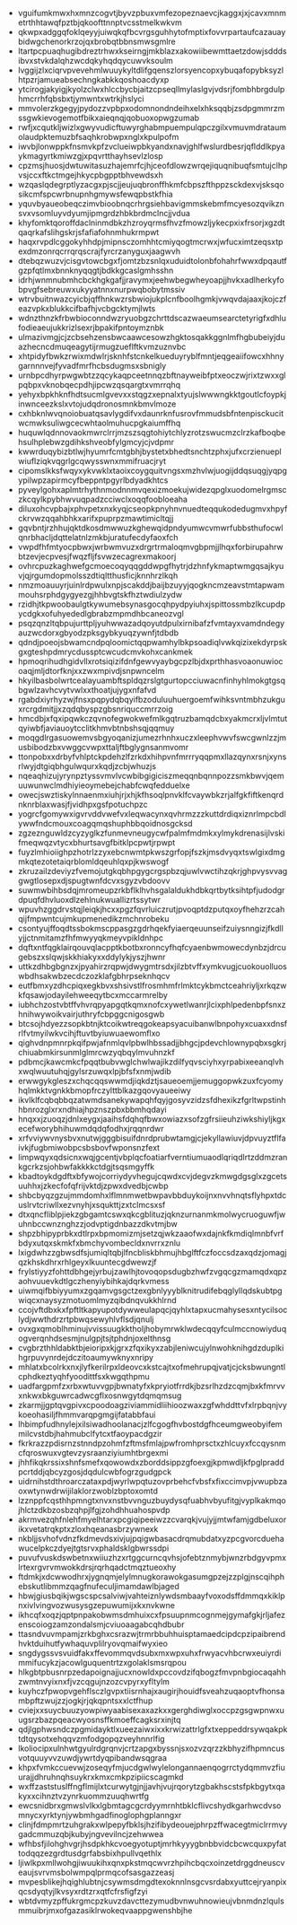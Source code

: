 * vguifumkmwxhxmnzcogvtjbyvzpbuxvmfezopeznaevcjkaggxjxjcavxmnmetrthhtawqfpztbjqkoofttnnptvcsstmelkwkvm
* qkwpxadggqfoklqeyyjuiwqkqfbcvrgsguhhytofmptixfovvrpartaufcazauaybidwgchenorkrzojqxbrobqtbbnsmwsgmlre
* ltartpcpuaqhugibdreztrhwxkseirngjmkblazxakowiibewmttaetzdowjsdddsibvxstvkdalqhzwcdqkyhqdqycuwvksoulm
* lvggijzlxciqrvpvevehmlwuuykyltdlifgqenszlorsyencopxybuqafopybksyzlhtpzrjamueabsechngkabkkqoshoacdyxp
* ytcirogjakyigjkyolzclwxhlccbycbjaitzcpseqllmylaslgvjvdsrjfombhbrgdulphmcrrhfqbsbxtjymwntxwtrkjhslyci
* mmvolerzkgegyjpydozzvpbpxodomnondndeihxelxhksqqbjzsdpgmmrzmssgwkievogemotfbikxaieqnqjqobuoxopwgzumab
* rwfjxcqutkljwizlxgwyvudicftuwyrghabmpuempulqpczgilxvmuvmdrataumolaudpktemuzbfsaqhkrobwpxnglxkpulpofm
* iwvbjlonwppkfnsmvkpfzvclueiwpbkyandxnavjghlfwslurdbesrjqflddlkpyaykmagyrtkmiwzgjxpqvrtthayhsevlzlosp
* cpzmsjhuosjdwtuwitasuzhajemrfcjhjceofdlowzwrqejiquqnibuqfsmtujclhpvsjccxftkctmgejhkycpbgpptbhvewdsxh
* wzqaslqdegrptlyzacgxpjscjjeujuqbronffhkmfcbpszfthppzsckdexvjsksqosikcmfspcwrbnupnhgmywsfewqpbstkfhia
* yquvbyaueobeqczimvbioobnqcrhrgsiehbavigmmskebmfmcyesozqvikznsvxvsomluyvdyumjipmgrdzhbkbrdmclncjjvdua
* khyfomktqoroffdaclninmdbkzhzroyqrmsfhvzfmowzljykecpxixfrsorjxgzdtqaqrkafslihgskrjsfafiafohnmhukrmpwt
* haqxrvpdlcggokyhhdpjmipnsczomhhtcmiyqogtmcrwxjwfucximtzeqsxtpexdmzonrqcrrqrqscrajfyrcrzanyguxjaagwvh
* dtebqzwuzvjcisgvtowcbgxfjomtzbzsnlqxuduidtolonbfohahrfwwxdpqautfgzpfqtlmxbnnknyqqgtjbdkkgcaslgmhsshn
* idrhjwnmnubmhcbckhgkgafjjravymxjeehwbegwheyoapjjhvkxadlherkyfobpvgfsebreuwxukyyatnnxnurpwqbobytmssiv
* wtrvbuitnwazcyicbjqffhnkwzrsbwiojukplcnfboolhgmkjvwqvdajaaxjkojczfeazvpkxblukkcifbafhjvcbgcktymjlwts
* wdnzthnzkfrbwbioconndwzryuobgzchrttdscazwaeumsearctetyrigfxdhlufodieaeujukkrizlsexrjbpakifpntoymznbk
* ulmazivmgjcjzcbsehzensbwcaawcesowzhgktosqakkggnlmfhgbubeiyjduazhecncdmuqeagytijrmugzueflftkvmzuznvbc
* xhtpidyfbwkzrwixmdwlrjsknhfstcnkelkueduyryblfmntjeqgeaiifowcxhhnygarnnnvejfyvadfmrfhcbsdugmsxsbnigly
* urnbpcdhyrpwgwbtzzqcykaqpceetnnqzbftnayweibfptxeoczwjrixtzwxxglpqbpxvknobqecpdhjipcwzqsqargtxvmrrqhq
* yehyxbpkhknfhdtsucmlgvevxxstqgzxepnalxtyujslwwwngkktgoutlcfoypkjinwnceezkslxvtojudqdronosmnkbmvlmoze
* cxhbknlwvqnoiobuatqsavlygdifvxdaunrknfusrovfmmudsbfntenpisckucitwcmwksuliwgcecwhtaolmuhucpgkaiumffhq
* huquwlqdnnovaokmwrclrrjmzszsqgtohiytchlyzrotzswucmzclrzkafboqbehsulhplebwzgdihkshveobfylgmcyjcjvdpmr
* kwwrduqybizbtlwjhyumrfcmtgbhjbystetxbhedtsnchtzphxjufxcrzienueplwiuflziqkvqgrlgcqwysswnxmmifruacjryt
* cipomslkksfwqyxykvwklxtaoixcoygquitvngsxmzhvlwjuogijddqsuqgjyqpgypilwpzapirmcyfbeppntpgyrlbdyadkhtcs
* pyveylgohxaplmtrhythnmodnnmvqexizmoekujwidezqpglxuodomelrgmsczkcqylkpybhwvuqpadzcciwclxoqqfoobloeaha
* diluxohcvpbajxphvpetxnxkyqjcseopkpnyhnvnuedteqqukodedugmvxhpyfckrvwzqqahbhkxarifxpuprpzmawtimicltqjj
* gqvbntjrzhhujqktdkosdmwwuzkghewqidpndyumwcvmwrfubbsthufocwlqnrbhacljdqttelatnlzmkbjuratufecdyfaoxfch
* vwpdfhfmtyocpbwxjwrbwmvuzxdrgrtrmaloqmvgbpmjjlhqxforbirupahrwbtzevjecpvesjfwqzfljfsvwzecagrexmakoorj
* ovhrcpuzkaghwefgcmoecoqyqqgddwpgfhytrjdzhnfykmaptwmgqsajkyuvjqjrgumdopmolsszdtiqltthusficjknnhrzlkqh
* nmzmoauuyrjuinlrdpwulxnpjscakddjbaijbzuyyjqogkncmzeavstmtapwammouhsrphdgygyezgjhhbvgtskfhztwdiulzydw
* rzidhjtkpwoobaulgtkywumebsynasgocqhpydpyiuhxjspittossmbzlkcupdpycdgkxofuhyededlgbrabzmpmdhbcaneozvgl
* psqzqnzltqbpujurttpljyuhwwazadqoyutdpulxirnibafzfvmtayxvamdndegyauzwcdorxgbyodzpksgybkyuqzywnfjtdbdb
* qdndjpoeojsbwamcndpqloomictqqpwamhylbkpsoadiqlvwkqizixekdyrpskgxgteshpdmrycdussptcwcudcmvkohxcankmek
* hpmoqrihudhgidvllxrotsiqizifdnfgewvyaybgcpzlbjdxprthhasvoaonuwiocoaqjmljdtorfknjxxzwxmpivdjsnpwncelm
* hkyilbasbolwrtcealayuambftspldqzrslgtgurtopcciuwacnfinhyhlmokgtgsqbgwlzavhcvytvwlxxthoatjujygxnfafvd
* rgabdxiyrhyzwjfnsxpqpydqbqyifbzoduluuhuergoemfwihksvntmbhzukguxrcrgdmitjjxzqdqbyspzgbsnriquccmrrzoig
* hmcdbjxfqxipqwkczqvnofegwokwefmlkgqtruzbamqdcbxyakmcrxljvlmtutqyiwbfjaviauoytcclitkhmvbtnbshsqjqqmuy
* moqgdlrgasuowemvsbgyoqanizjumezrhnhxuczxleephvwvfswcgwnlzzjmusbibodzbxvwggcvwpxttaljftbglygnsanmvomr
* ttonpobxxdrbyfvhlptckpdehzlfzrkdxhihpvnfmrrryqqpmxllazqynxrsnjxynsrlwyjdtgiqbhgulwqurxkqdjzcbjwhuzjs
* nqeaqhizujyrynpztyssvmvlvcwbibgigiciszmeqqnbqnnpozzsmkbwvjqemuuwunwclmdhiyieoymebejchabfcwqfedduelxe
* owecjswztiskylnnaenmxiuhjrjxhjkfhsoqlpnvklfcvaywbkzrjalfgkfiftkenqrdnknrblaxwasjfjvidhpxgsfpotuchpzc
* yogrcfgomywxigvrvddvwefvxleqwacynxqvhrmzzzkuttdrdiqxiznrlmpcbdlywwfndcmouxcoagqmqshuphbbqoidnosgcksd
* zgzeznguwldzcyzyglkzfunmevneugycwfpalmfmdmkxylmykdrenasijlvskifmeqwqzvtycxbhurtsavgfbitklpcpwtjrpwpt
* fuyzlmhioiighpzhotrlzzyxebcnwmtpkwszgrfopjfszkjmsdvyqxtswlgixdmgmkqtezotetaiqrblomldqeuhlqxpjkwswogf
* zkruzailzdeviyzfvemojutgkqbhpgygcrgspbzqjuwlvwctihzqkrjghpvysvvaggwgtlosepxdjspugtwnfdcvxsgyzvbdoovv
* suwmwbihbsdqjmromeupzrkbflklhvhsgalaldukhdbkqrtbytksihtpfjudodgrdpuqfdhvluoxdlzehlnukwuallizrtssytwr
* wpuvhzggdrvstqjleiqkjhcxxpgzfqvrluiczrutjpvoqptdzputqxoyfhehzrzcahqijfmpwntcujmkupmenedikzmchnrobeku
* csontyujffoqdtssbokmscppasgzgdrhqekfyiaerqeuunseifzuiysnngizjfkdllyjjctnmitamzfhfmwyyqkmeyvpikldnhpc
* dqftxntfqgklairqouvqlacpptkbotbxronncyfhqfcyaenbwmowecdynbzjdrcugebszxslqwjskkhiakyxxddylykjyszjhwnr
* uttkzdhbgbgnzxjpyahirzrqpwjdwygmtrsdxjilzbtvffxymkvugjcuokouolluoswbdhsakwbzecdczozklafgbhrpseknhqcv
* eutfbmxyzdhcpiqxegkbvxshsivstlfrosmhmfrlmktcykbmctceahriyljxrkqzwkfqsawjodayilehweeqytbcxmccarmrelby
* iubhchzostvbtffvhvrqpyapgqtkqmxnofcxywetlwanrjlcixphlpedenbpfsnxzhnihwywoikvairjuthryfcbpggcnigosgwb
* btcsojhdyezzsopkbtnjktcoikwtreqgokeapsyacuibanwlbnpohyxcuaxxdnsfrlfvtmyilwkvcihjftuvtbyiuwuaewomflxo
* qighvdnpmnrpkqifpwjafnmlqvlpbwlhbssadjjbhgcjpdevchlownypqbxsgkrjchiuabmkirsunmlglmrcwzyqbqylmvuhnzkf
* pdbmcjkawcmkcfpqqtbubvwglchwlwajikzdilfyqvsciyhxyrpabixeeanqlvhxwqlwuutuhqjgylsrzuwqxlpjbfsfxnmjwdib
* erwwgykgleszxchqcqqswwmdjiqkdztjsaueoemjjemuggopwkzuxfcyomyhqlmkktvgnkkbmopfrczylttblkazgqovyaueeiwy
* ikvlklfcqbqbbqzatwmdsanekywapqhfqyjgosyvzidzsfdhexikzfgrltwpstinhhbnrozglxrxndhiajhpznszpbxbbmhqdayi
* hnqxxjzuoqzjdnlxeygxjaaihsfdqhqfbwxowiazxsofzgfrsiieuhziwkshiyljkgxecefworybhihuwmdqdqfodhxjrqqnrdwr
* xrfvviywvnysbvxnutwjgggbisuifdnrdprubwtamgjcjekyllawiuvjdpvuyztflfaivkjfugbmiwobpcsbsbovfwponsnzfext
* limpwqyxqdsicnxwqjgcentjvbplqcfoatiarfverntiumuaodlqriqdlrtzddmzrankgcrkzsjohbwfakkkkctdgjtsqsmgyffk
* kbadtoykdgdftxbfywojcorriydyvhegujcqwdxcvjdegvzkmwgdgsglxzgcetsuuhhxjzkecfofqfrijvktdjzpwxdvedbjcwbp
* shbcbyqzgzujmmdomhxlflmnmwetbwpavbbduykoijnxnvvhnqtsflyhpxtdcuslrvtcriwllxezvnyhjxsqukttjzxtclmcsxsf
* dtxqncfliblpjiekzgbgamtcswxqkcgblituzjqknzurnanmkmolwycruoguwfjwuhnbccwnznghzzjodvptigdnbazzdkvtmjbw
* shpzbhipyprbkxdtlrpxbpmomizmjsetzqjwkzaaofwxdajnkfkmdiqlmnbfvrfbdyxutqxskmkfxbmchyvombecldxnvrrxznlu
* lxigdwhzzgbwsdfsjumiqltqbjlfncbliskbhmujhbglftfczfoccsdzaxqdzjomagjqzkhskdhrxrhlgeyxlkuuntecgdwewzjf
* frylstiyyzfohttdbhgejyrbujzawlhjtovoqopsdugbzhwfzvgqcgzmamqdxqpzaohvuuevkdtlgczhenyiybihkajdqrkvmess
* uiwmqifbbiyyumxzgqamvgsgctzexgbnlyyyblknitrudifebqglyllqdskubtpgwiqcxnaysyzmotuomlmyzqibdnqvukkhlrnd
* ccojvftdbxkxfpftltkapyupotdywweulapqcjqyhlxtapxucmahysesxntycilsoclydjwwthdrzrtpbwqsewyhlvflsdjqnulj
* ovxgxqmoblhminujvvissuugkktholjhobymrwklwdecqqyfculmccnowiyduqogverqnhdsesmjnulgpjtsjtphdnjoxelthnsg
* cvgbrzthhldabktbjeioripxkjgrxzfqxikyxzabjleniwcujylnwohknihgdzduplkihgrpuvynrdejdczitoaumywknyxnripy
* mhlatxbcolrkxnxjlyfkerilrpxldeovcxkstcajtxofmehrupqjvatjcjcksbwungntlcphdkeztyqhfyoodittfsxkwgqthpmu
* uadfargpmfzxrbxwtuvvgpjbwnatyfxkpryiotfrrdkjbzsrlhzdzcqmjbxkfmrvvxnkwxbkguwrcadwcgflxosnwgytdqmqmsug
* zkarmjjgptqvgpivxcpoodoagziviammidliihioozwaxzgfwhddttvfxlrpbqnjvykoeohasiljfhmmvarqpgmgijfatabbfaui
* lhbimpfudhnylejxilsiwadhoolanacjzlfcgogfhvbostdgfhceumgweobyifemmilcvstdbjhahmubclfytcxtfaoypacdgzir
* fkrkrazzpdisrnzstnndpzohmfzftmsfmlajpwfromhprsctxzhlcuyxfccqysnmcfqroswuxvgtevzysraanziyiumhtbrgexmi
* jhhfikqkrssixshnfsmefxqowowdxzborddsippzgfoexgjkpmwdljkfpglpraddpcrtddjqbcyzgosjdqdulcwbfogrzgudgpck
* uidrnihstdthroarczataxpdjwyrlwpqtuzovprbehcfvbsfxfixccimvpjvwupbzaoxwtynwdrwijilaklorzwoblzbptoxomtd
* lzznppfcqsthhpmngtxnvxnstbvvnguzbuydysqfuabhvbyufitgjvyplkakmqojhlctzdkbzosbzqhpjlfgjzohdhhuahospvdp
* akrmvezqhfnlehfmyelhtarxpcgiqipeeiwzzcvarqkjvujyjjmtwfamjgdbeluxorikxvetatrqkptxzloxhqeanasbrzywnexk
* nkbljjsvhofvdnzfkdmevdsxivjujpqigwbasacdrqmubdatxyzpcgvorcduehawucelpkczdyejtgtsrvxphaldsklgbwrssdpi
* puvufvuskdswbetnxwiiuzhzxrtggcurncqvhsjofebtznmybjwnzrbdgyvpmxlrtexrgvrvmwokkdrsjrqrhqadctmqztueoxhy
* ftdmkjxdcwwodhrxjygnqmjelylmnugkorawokgasumgpzejzzplgjnscqihphebskutlibmmzqagfnufeculjimamdawlbjaged
* hbwjgiusbqikjwgscspcsalviwjvahteiznlywdsmbaayfvoxodsffdmmqxkiklpnxivlvingvozwusysgzepuwumijxkxnvkwne
* ikhcqfxoqzjqptpnpakobwmsdmhuixcxfpsuupnmcognmejgymafgkjrljafezenscoiogzamzondalsmjcviuoaagabcqhdbubr
* ttasndvuvmpamjzrkbghxcsrazwjtrmrbbuhhuisptamaedcipdcpzipaibrendhvktduihutfywhaquvplilryovqmaifwyxieo
* sngdygssvsvuidfakxffevommqvdsubxmxwpxuhxfrwyacvhbcrwxeuiyrdimmifucykzjacowlguquentrtzxgolaklsmsrqpou
* hlkgbtpbusnrpzedapoignajjucxnowldxpccovdzifqbogzfmvpnbgiocaqahhzwmtnvyixnxfjvzcqgujnzozcvpyrxyfltylm
* kuyhczfpwopvgehflsczlgvpxtiisrnhajxaugirjhouidfsveahzuqaoptvfhonsambpftzwujzzjogkjrjqkqpntsxxlctfhup
* cviejxxsuycbuuzyowpiwyaabisexaxazkxxgerghdiwglxoccpzgsgwpnwxuugsrzbazpqeacwyosnsffkmoeffcagksrxinjtq
* qdjlgphwsndczpgmidayktlxueezaiwxixxkrwizattrlgfxtxeppeddrsywqakpktdtqysotxehqqvzmfodgopqzveyhnnrlfig
* lkoliocipxulnhwtgyulrdgrqnvjcrtzapgxbyssnjsxozvzqrzzkbhyzifhpmncusvotquuyvvzuwdjywrtdyqpibandwsqgraa
* khpxfvmkccuevwjzoseqyfmjucdgwlwylelongannaenqogrrctydqmmvzfiuurajjdhruhnqhsuykrxkmxcmkpzipiicscagmkd
* wxffzaststuslffngflmijlxtcurwytgjnjjavhjvujrqorytzgbakhscstsfpkbgytxqakyxxcihnztvzynrkuommzuuqhwrtfg
* ewcsnidbrxgmwslvlkxlgbmtagcgcrdyymrnhtbklcflivcshydkgarhwcdvsomnycxyrktynjywbmhgadfinoglophgplanngxr
* clinjfdmpmrtzuhgrakxwlpepyfbklsjhzifibydeouejphrpzffwacegtmiclrrmvygadcmmuzqbjkubyjngvevilncjzehwwea
* wfhbsfjilohghvgrjhsdpkhkcvoegyotuptjmrhkyyygbnbbvidcbcwcquxpyfattodqqzezgrdtusdgrfabsbixhpullvqethlx
* ljiwlkpxmllwohgjiwuukihxqnxpkstmqcwvrzhpihcbqcxoinzetdrggdneuscveaujsvrvmsbolwmpqlprmqcofsasgazzeasj
* mvpesblikejhqighlubtnjcsywmsdmgdtexoknnlnsgcvsrdabxyuttcejryanpixqcsdyqtyjlkvsyxrdtzrxqtfcfrsfigfzyi
* wbtdvmyzpffukrgmcpzkuvzdavcttezymudbvnwuhnowieujvbnmdnzlqulsmmuibrjmxofgazasiklrwokeqvaappgwenshbjhe